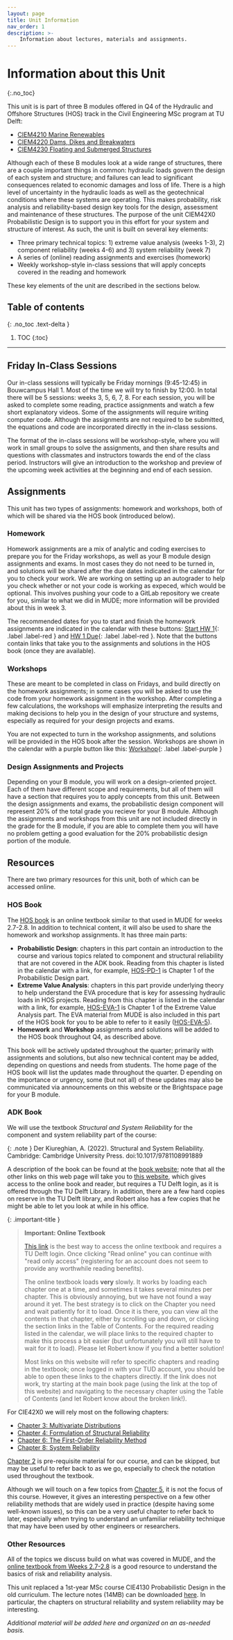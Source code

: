 ```yaml
---
layout: page
title: Unit Information
nav_order: 1
description: >-
    Information about lectures, materials and assignments.
---
```


<!-- <a href="" target="_blank">link</a> -->
<!-- <a href="https://tudelft-citg.github.io/HOS-prob-design/intro.html" target="_blank">HOS book</a> -->

# Information about this Unit
{:.no_toc}

This unit is is part of three B modules offered in Q4 of the Hydraulic and Offshore Structures (HOS) track in the Civil Engineering MSc program at TU Delft:
- <a href="https://studiegids.tudelft.nl/a101_displayCourse.do?course_id=63755" target="_blank">CIEM4210 Marine Renewables</a>
- <a href="https://studiegids.tudelft.nl/a101_displayCourse.do?course_id=63756" target="_blank">CIEM4220 Dams, Dikes and Breakwaters</a>
- <a href="https://studiegids.tudelft.nl/a101_displayCourse.do?course_id=63757" target="_blank">CIEM4230 Floating and Submerged Structures</a>

Although each of these B modules look at a wide range of structures, there are a couple important things in common: hydraulic loads govern the design of each system and structure; and failures can lead to significant consequences related to economic damages and loss of life. There is a high level of uncertainty in the hydraulic loads as well as the geotechnical conditions where these systems are operating. This makes probability, risk analysis and reliability-based design key tools for the design, assessment and maintenance of these structures. The purpose of the unit CIEM42X0 Probabilistic Design is to support you in this effort for your system and structure of interest. As such, the unit is built on several key elements:
- Three primary technical topics: 1) extreme value analysis (weeks 1-3), 2) component reliability (weeks 4-6) and 3) system reliability (week 7)
- A series of (online) reading assignments and exercises (homework)
- Weekly workshop-style in-class sessions that will apply concepts covered in the reading and homework

These key elements of the unit are described in the sections below.

## Table of contents
{: .no_toc .text-delta }

1. TOC
{:toc}

---

## Friday In-Class Sessions

Our in-class sessions will typically be Friday mornings (9:45-12:45) in Bouwcampus Hall 1. Most of the time we will try to finish by 12:00. In total there will be 5 sessions: weeks 3, 5, 6, 7, 8. For each session, you will be asked to complete some reading, practice assignments and watch a few short explanatory videos. Some of the assignments will require writing computer code. Although the assignments are not required to be submitted, the equations and code are incorporated directly in the in-class sessions.

The format of the in-class sessions will be workshop-style, where you will work in small groups to solve the assignments, and then share results and questions with classmates and instructors towards the end of the class period. Instructors will give an introduction to the workshop and preview of the upcoming week activities at the beginning and end of each session.

## Assignments

This unit has two types of assignments: homework and workshops, both of which will be shared via the HOS book (introduced below). 
### Homework

Homework assignments are a mix of analytic and coding exercises to prepare you for the Friday workshops, as well as your B module design assignments and exams. In most cases they do not need to be turned in, and solutions will be shared after the due dates indicated in the calendar for you to check your work. We are working on setting up an autograder to help you check whether or not your code is working as expeced, which would be optional. This involves pushing your code to a GitLab repository we create for you, similar to what we did in MUDE; more information will be provided about this in week 3.

The recommended dates for you to start and finish the homework assignments are indicated in the calendar with these buttons: <a href="https://tudelft-citg.github.io/HOS-prob-design/unlisted/assignment.html" target="_blank">Start HW 1</a>{: .label .label-red } and <a href="https://tudelft-citg.github.io/HOS-prob-design/unlisted/assignment.html" target="_blank">HW 1 Due</a>{: .label .label-red }. Note that the buttons contain links that take you to the assignments and solutions in the HOS book (once they are available).

### Workshops

These are meant to be completed in class on Fridays, and build directly on the homework assignments; in some cases you will be asked to use the code from your homework assignment in the workshop. After completing a few calculations, the workshops will emphasize interpreting the results and making decisions to help you in the design of your structure and systems, especially as required for your design projects and exams.

You are not expected to turn in the workshop assignments, and solutions will be provided in the HOS book after the session. Workshops are shown in the calendar with a purple button like this: <a href="https://tudelft-citg.github.io/HOS-prob-design/unlisted/assignment.html" target="_blank">Workshop</a>{: .label .label-purple }

### Design Assignments and Projects

Depending on your B module, you will work on a design-oriented project. Each of them have different scope and requirements, but all of them will have a section that requires you to apply concepts from this unit. Between the design assignments and exams, the probabilistic design component will represent 20% of the total grade you recieve for your B module. Although the assignments and workshops from this unit are not included directly in the grade for the B module, if you are able to complete them you will have no problem getting a good evaluation for the 20% probabilistic design portion of the module.

## Resources

There are two primary resources for this unit, both of which can be accessed online.

### HOS Book

The <a href="https://tudelft-citg.github.io/HOS-prob-design/intro.html" target="_blank">HOS book</a> is an online textbook similar to that used in MUDE for weeks 2.7-2.8. In addition to technical content, it will also be used to share the homework and workshop assignments. It has three main parts:
- **Probabilistic Design**: chapters in this part contain an introduction to the course and various topics related to component and structural reliability that are not covered in the ADK book. Reading from this chapter is listed in the calendar with a link, for example, <a href="https://tudelft-citg.github.io/HOS-prob-design/PD/01_00_intro.html" target="_blank">HOS-PD-1</a> is Chapter 1 of the Probabilistic Design part.
- **Extreme Value Analysis**: chapters in this part provide underlying theory to help understand the EVA procedure that is key for assessing hydraulic loads in HOS projects. Reading from this chapter is listed in the calendar with a link, for example, <a href="https://tudelft-citg.github.io/HOS-prob-design/EVA/01_00_Extreme.html" target="_blank">HOS-EVA-1</a> is Chapter 1 of the Extreme Value Analysis part. The EVA material from MUDE is also included in this part of the HOS book for you to be able to refer to it easily (<a href="https://tudelft-citg.github.io/HOS-prob-design/EVA/MUDE/01_00_MUDE.html" target="_blank">HOS-EVA-5</a>).
- **Homework** and **Workshop** assignments and solutions will be added to the HOS book throughout Q4, as described above.

This book will be actively updated throughout the quarter; primarily with assignments and solutions, but also new technical content may be added, depending on questions and needs from students. The home page of the HOS book will list the updates made throughout the quarter. D epending on the importance or urgency, some (but not all) of these updates may also be communicated via announcements on this website or the Brightspace page for your B module.

### ADK Book

We will use the textbook *Structural and System Reliability* for the component and system reliability part of the course:

{: .note }
Der Kiureghian, A. (2022). Structural and System Reliability. Cambridge: Cambridge University Press. doi:10.1017/9781108991889

<!-- @book{der kiureghian_2022, place={Cambridge}, title={Structural and System Reliability}, DOI={10.1017/9781108991889}, publisher={Cambridge University Press}, author={Der Kiureghian, Armen}, year={2022}} -->

A description of the book can be found at the <a href="https://doi.org/10.1017/9781108991889" target="_blank">book website</a>; note that all the other links on this web page will take you to <a href="https://www-cambridge-org.tudelft.idm.oclc.org/highereducation/books/structural-and-system-reliability/7B7F299239AD41812A0C3E2E93B3CA57#overview" target="_blank">this website</a>, which gives access to the online book and reader, but requires a TU Delft login, as it is offered through the TU Delft Library. In addition, there are a few hard copies on reserve in the TU Delft library, and Robert also has a few copies that he might be able to let you look at while in his office.

<!-- You can only read the texbook online if you are connected to the TU Delft wifi or using a VPN (use the eduVPN software if you are off campus). You can confirm you have access by checking if a green "Access" button appears at the top of the <a href="https://www-cambridge-org.tudelft.idm.oclc.org/highereducation/books/structural-and-system-reliability/7B7F299239AD41812A0C3E2E93B3CA57#overview" target="_blank">book website</a> and a "Read online" button is visible below the book description. -->

<!-- <a href="" target="_blank">link</a> -->

{: .important-title }
> **Important: Online Textbook**
>  
> <a href="https://www-cambridge-org.tudelft.idm.oclc.org/highereducation/books/structural-and-system-reliability/7B7F299239AD41812A0C3E2E93B3CA57#overview" target="_blank">This link</a> is the best way to access the online textbook and requires a TU Delft login. Once clicking "Read online" you can continue with "read only access" (registering for an account does not seem to provide any worthwhile reading benefits). 
> 
> The online textbook loads **very** slowly. It works by loading each chapter one at a time, and sometimes it takes several minutes per chapter. This is obviously annoying, but we have not found a way around it yet. The best strategy is to click on the Chapter you need and wait patiently for it to load. Once it is there, you can view all the contents in that chapter, either by scrolling up and down, or clicking the section links in the Table of Contents. For the required reading listed in the calendar, we will place links to the required chapter to make this process a bit easier (but unfortunately you will still have to wait for it to load). Please let Robert know if you find a better solution! 
> 
> Most links on this website will refer to specific chapters and reading in the textbook; once logged in with your TUD account, you should be able to open these links to the chapters directly. If the link does not work, try starting at the main book page (using the link at the top of this website) and navigating to the necessary chapter using the Table of Contents (and let Robert know about the broken link!). 

For CIE42X0 we will rely most on the following chapters:  
- <a href="https://ereader.cambridge.org/wr/viewer.html#book/b465a335-deca-4553-b09f-8989cf136370/doc10" target="_blank">Chapter 3: Multivariate Distributions</a> 
- <a href="https://ereader.cambridge.org/wr/viewer.html#book/b465a335-deca-4553-b09f-8989cf136370/doc11" target="_blank">Chapter 4: Formulation of Structural Reliability</a>  
- <a href="https://ereader.cambridge.org/wr/viewer.html#book/b465a335-deca-4553-b09f-8989cf136370/doc13" target="_blank">Chapter 6: The First-Order Reliability Method</a>  
- <a href="https://ereader.cambridge.org/wr/viewer.html#book/b465a335-deca-4553-b09f-8989cf136370/doc15/pos_15.0" target="_blank">Chapter 8: System Reliability</a>  

<a href="https://ereader.cambridge.org/wr/viewer.html#book/b465a335-deca-4553-b09f-8989cf136370/doc9" target="_blank">Chapter 2</a> is pre-requisite material for our course, and can be skipped, but may be useful to refer back to as we go, especially to check the notation used throughout the textbook.

Although we will touch on a few topics from <a href="https://ereader.cambridge.org/wr/viewer.html#book/b465a335-deca-4553-b09f-8989cf136370/doc12" target="_blank">Chapter 5</a>, it is not the focus of this course. However, it gives an interesting perspective on a few other reliability methods that are widely used in practice (despite having some well-known issues), so this can be a very useful chapter to refer back to later, especially when trying to understand an unfamiliar reliability technique that may have been used by other engineers or researchers.

### Other Resources

All of the topics we discuss build on what was covered in MUDE, and the <a href="https://tudelft-citg.github.io/MUDE/intro.html" target="_blank">online textbook from Weeks 2.7-2.8</a> is a good resource to understand the basics of risk and reliability analysis.

This unit replaced a 1st-year MSc course CIE4130 Probabilistic Design in the old curriculum. The lecture notes (14MB) can be downloaded <a href="https://surfdrive.surf.nl/files/index.php/s/acbbK9bZ2fAjOx1/download" attributes-list download>here</a>.  In particular, the chapters on structural reliability and system reliability may be interesting.

*Additional material will be added here and organized on an as-needed basis.* 